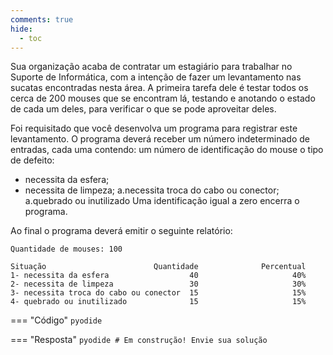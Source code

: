 ```yaml
---
comments: true
hide:
  - toc
---
```


Sua organização acaba de contratar um estagiário para trabalhar no Suporte de Informática, com a intenção de fazer um levantamento nas sucatas encontradas nesta área. A primeira tarefa dele é testar todos os cerca de 200 mouses que se encontram lá, testando e anotando o estado de cada um deles, para verificar o que se pode aproveitar deles.

Foi requisitado que você desenvolva um programa para registrar este levantamento. O programa deverá receber um número indeterminado de entradas, cada uma contendo: um número de identificação do mouse o tipo de defeito:

- necessita da esfera;
- necessita de limpeza; a.necessita troca do cabo ou conector; a.quebrado ou inutilizado Uma identificação igual a zero encerra o programa.

Ao final o programa deverá emitir o seguinte relatório:

```
Quantidade de mouses: 100

Situação                        Quantidade              Percentual
1- necessita da esfera                  40                     40%
2- necessita de limpeza                 30                     30%
3- necessita troca do cabo ou conector  15                     15%
4- quebrado ou inutilizado              15                     15%
```

=== "Código"
	```pyodide
	```

=== "Resposta"
	```pyodide
	# Em construção! Envie sua solução
	```
